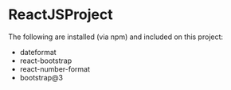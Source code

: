 # ReactJSProject

The following are installed (via npm) and included on this project:
- dateformat
- react-bootstrap
- react-number-format
- bootstrap@3
